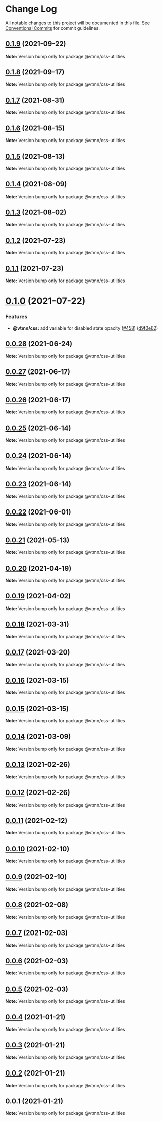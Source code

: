 # Change Log

All notable changes to this project will be documented in this file.
See [Conventional Commits](https://conventionalcommits.org) for commit guidelines.

## [0.1.9](https://github.com/Decathlon/vitamin-web/compare/@vtmn/css-utilities@0.1.8...@vtmn/css-utilities@0.1.9) (2021-09-22)

**Note:** Version bump only for package @vtmn/css-utilities





## [0.1.8](https://github.com/Decathlon/vitamin-web/compare/@vtmn/css-utilities@0.1.7...@vtmn/css-utilities@0.1.8) (2021-09-17)

**Note:** Version bump only for package @vtmn/css-utilities





## [0.1.7](https://github.com/Decathlon/vitamin-web/compare/@vtmn/css-utilities@0.1.6...@vtmn/css-utilities@0.1.7) (2021-08-31)

**Note:** Version bump only for package @vtmn/css-utilities





## [0.1.6](https://github.com/Decathlon/vitamin-web/compare/@vtmn/css-utilities@0.1.5...@vtmn/css-utilities@0.1.6) (2021-08-15)

**Note:** Version bump only for package @vtmn/css-utilities





## [0.1.5](https://github.com/Decathlon/vitamin-web/compare/@vtmn/css-utilities@0.1.4...@vtmn/css-utilities@0.1.5) (2021-08-13)

**Note:** Version bump only for package @vtmn/css-utilities





## [0.1.4](https://github.com/Decathlon/vitamin-web/compare/@vtmn/css-utilities@0.1.3...@vtmn/css-utilities@0.1.4) (2021-08-09)

**Note:** Version bump only for package @vtmn/css-utilities





## [0.1.3](https://github.com/Decathlon/vitamin-web/compare/@vtmn/css-utilities@0.1.2...@vtmn/css-utilities@0.1.3) (2021-08-02)

**Note:** Version bump only for package @vtmn/css-utilities





## [0.1.2](https://github.com/Decathlon/vitamin-web/compare/@vtmn/css-utilities@0.1.1...@vtmn/css-utilities@0.1.2) (2021-07-23)

**Note:** Version bump only for package @vtmn/css-utilities





## [0.1.1](https://github.com/Decathlon/vitamin-web/compare/@vtmn/css-utilities@0.1.0...@vtmn/css-utilities@0.1.1) (2021-07-23)

**Note:** Version bump only for package @vtmn/css-utilities





# [0.1.0](https://github.com/Decathlon/vitamin-web/compare/@vtmn/css-utilities@0.0.28...@vtmn/css-utilities@0.1.0) (2021-07-22)


### Features

* **@vtmn/css:** add variable for disabled state opacity ([#458](https://github.com/Decathlon/vitamin-web/issues/458)) ([d9f0e62](https://github.com/Decathlon/vitamin-web/commit/d9f0e624e55e4c6c1d1cb8672dd159c1879abfbd))





## [0.0.28](https://github.com/Decathlon/vitamin-web/compare/@vtmn/css-utilities@0.0.27...@vtmn/css-utilities@0.0.28) (2021-06-24)

**Note:** Version bump only for package @vtmn/css-utilities





## [0.0.27](https://github.com/Decathlon/vitamin-web/compare/@vtmn/css-utilities@0.0.26...@vtmn/css-utilities@0.0.27) (2021-06-17)

**Note:** Version bump only for package @vtmn/css-utilities





## [0.0.26](https://github.com/Decathlon/vitamin-web/compare/@vtmn/css-utilities@0.0.25...@vtmn/css-utilities@0.0.26) (2021-06-17)

**Note:** Version bump only for package @vtmn/css-utilities





## [0.0.25](https://github.com/Decathlon/vitamin-web/compare/@vtmn/css-utilities@0.0.24...@vtmn/css-utilities@0.0.25) (2021-06-14)

**Note:** Version bump only for package @vtmn/css-utilities





## [0.0.24](https://github.com/Decathlon/vitamin-web/compare/@vtmn/css-utilities@0.0.23...@vtmn/css-utilities@0.0.24) (2021-06-14)

**Note:** Version bump only for package @vtmn/css-utilities





## [0.0.23](https://github.com/Decathlon/vitamin-web/compare/@vtmn/css-utilities@0.0.22...@vtmn/css-utilities@0.0.23) (2021-06-14)

**Note:** Version bump only for package @vtmn/css-utilities





## [0.0.22](https://github.com/Decathlon/vitamin-web/compare/@vtmn/css-utilities@0.0.21...@vtmn/css-utilities@0.0.22) (2021-06-01)

**Note:** Version bump only for package @vtmn/css-utilities





## [0.0.21](https://github.com/Decathlon/vitamin-web/compare/@vtmn/css-utilities@0.0.20...@vtmn/css-utilities@0.0.21) (2021-05-13)

**Note:** Version bump only for package @vtmn/css-utilities





## [0.0.20](https://github.com/Decathlon/vitamin-web/compare/@vtmn/css-utilities@0.0.19...@vtmn/css-utilities@0.0.20) (2021-04-19)

**Note:** Version bump only for package @vtmn/css-utilities





## [0.0.19](https://github.com/Decathlon/vitamin-web/compare/@vtmn/css-utilities@0.0.18...@vtmn/css-utilities@0.0.19) (2021-04-02)

**Note:** Version bump only for package @vtmn/css-utilities





## [0.0.18](https://github.com/Decathlon/vitamin-web/compare/@vtmn/css-utilities@0.0.17...@vtmn/css-utilities@0.0.18) (2021-03-31)

**Note:** Version bump only for package @vtmn/css-utilities





## [0.0.17](https://github.com/Decathlon/vitamin-web/compare/@vtmn/css-utilities@0.0.16...@vtmn/css-utilities@0.0.17) (2021-03-20)

**Note:** Version bump only for package @vtmn/css-utilities





## [0.0.16](https://github.com/Decathlon/vitamin-web/compare/@vtmn/css-utilities@0.0.15...@vtmn/css-utilities@0.0.16) (2021-03-15)

**Note:** Version bump only for package @vtmn/css-utilities





## [0.0.15](https://github.com/Decathlon/vitamin-web/compare/@vtmn/css-utilities@0.0.14...@vtmn/css-utilities@0.0.15) (2021-03-15)

**Note:** Version bump only for package @vtmn/css-utilities





## [0.0.14](https://github.com/Decathlon/vitamin-web/compare/@vtmn/css-utilities@0.0.13...@vtmn/css-utilities@0.0.14) (2021-03-09)

**Note:** Version bump only for package @vtmn/css-utilities





## [0.0.13](https://github.com/Decathlon/vitamin-web/compare/@vtmn/css-utilities@0.0.12...@vtmn/css-utilities@0.0.13) (2021-02-26)

**Note:** Version bump only for package @vtmn/css-utilities





## [0.0.12](https://github.com/Decathlon/vitamin-web/compare/@vtmn/css-utilities@0.0.11...@vtmn/css-utilities@0.0.12) (2021-02-26)

**Note:** Version bump only for package @vtmn/css-utilities





## [0.0.11](https://github.com/Decathlon/vitamin-web/compare/@vtmn/css-utilities@0.0.10...@vtmn/css-utilities@0.0.11) (2021-02-12)

**Note:** Version bump only for package @vtmn/css-utilities





## [0.0.10](https://github.com/Decathlon/vitamin-web/compare/@vtmn/css-utilities@0.0.9...@vtmn/css-utilities@0.0.10) (2021-02-10)

**Note:** Version bump only for package @vtmn/css-utilities





## [0.0.9](https://github.com/Decathlon/vitamin-web/compare/@vtmn/css-utilities@0.0.8...@vtmn/css-utilities@0.0.9) (2021-02-10)

**Note:** Version bump only for package @vtmn/css-utilities





## [0.0.8](https://github.com/Decathlon/vitamin-web/compare/@vtmn/css-utilities@0.0.7...@vtmn/css-utilities@0.0.8) (2021-02-08)

**Note:** Version bump only for package @vtmn/css-utilities





## [0.0.7](https://github.com/Decathlon/vitamin-web/compare/@vtmn/css-utilities@0.0.6...@vtmn/css-utilities@0.0.7) (2021-02-03)

**Note:** Version bump only for package @vtmn/css-utilities





## [0.0.6](https://github.com/Decathlon/vitamin-web/compare/@vtmn/css-utilities@0.0.5...@vtmn/css-utilities@0.0.6) (2021-02-03)

**Note:** Version bump only for package @vtmn/css-utilities





## [0.0.5](https://github.com/Decathlon/vitamin-web/compare/@vtmn/css-utilities@0.0.4...@vtmn/css-utilities@0.0.5) (2021-02-03)

**Note:** Version bump only for package @vtmn/css-utilities





## [0.0.4](https://github.com/Decathlon/vitamin-web/compare/@vtmn/css-utilities@0.0.3...@vtmn/css-utilities@0.0.4) (2021-01-21)

**Note:** Version bump only for package @vtmn/css-utilities





## [0.0.3](https://github.com/Decathlon/vitamin-web/compare/@vtmn/css-utilities@0.0.2...@vtmn/css-utilities@0.0.3) (2021-01-21)

**Note:** Version bump only for package @vtmn/css-utilities





## [0.0.2](https://github.com/Decathlon/vitamin-web/compare/@vtmn/css-utilities@0.0.1...@vtmn/css-utilities@0.0.2) (2021-01-21)

**Note:** Version bump only for package @vtmn/css-utilities





## 0.0.1 (2021-01-21)

**Note:** Version bump only for package @vtmn/css-utilities
